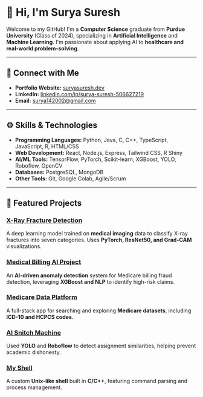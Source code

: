 # 👋 Hi, I'm Surya Suresh

Welcome to my GitHub! I'm a **Computer Science** graduate from **Purdue University** (Class of 2024), specializing in **Artificial Intelligence** and **Machine Learning**. I'm passionate about applying AI to **healthcare and real-world problem-solving**.

---

## 📝 Connect with Me

- **Portfolio Website:** [suryasuresh.dev](https://www.suryasuresh.dev)
- **LinkedIn:** [linkedin.com/in/surya-suresh-506627219](https://www.linkedin.com/in/surya-suresh-506627219)
- **Email:** [surya142002@gmail.com](mailto:surya142002@gmail.com)

---

## ⚙️ Skills & Technologies

- **Programming Languages:** Python, Java, C, C++, TypeScript, JavaScript, R, HTML/CSS
- **Web Development:** React, Node.js, Express, Tailwind CSS, R Shiny
- **AI/ML Tools:** TensorFlow, PyTorch, Scikit-learn, XGBoost, YOLO, Roboflow, OpenCV
- **Databases:** PostgreSQL, MongoDB
- **Other Tools:** Git, Google Colab, Agile/Scrum

---

## 🔬 Featured Projects

### [X-Ray Fracture Detection](https://www.suryasuresh.dev/projects/x-ray-detection)
A deep learning model trained on **medical imaging** data to classify X-ray fractures into seven categories. Uses **PyTorch, ResNet50, and Grad-CAM** visualizations.

### [Medical Billing AI Project](https://www.suryasuresh.dev/projects/medical-billing-ai)
An **AI-driven anomaly detection** system for Medicare billing fraud detection, leveraging **XGBoost and NLP** to identify high-risk claims.

### [Medicare Data Platform](https://medicaredata.vercel.app/login)
A full-stack app for searching and exploring **Medicare datasets**, including **ICD-10 and HCPCS codes**.

### [AI Snitch Machine](https://www.suryasuresh.dev/projects/object-detection)
Used **YOLO** and **Roboflow** to detect assignment similarities, helping prevent academic dishonesty.

### [My Shell](https://www.suryasuresh.dev/projects/my-shell)
A custom **Unix-like shell** built in **C/C++**, featuring command parsing and process management.

